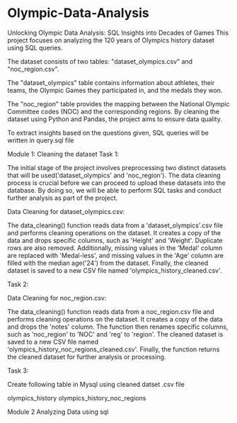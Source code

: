 # Olympic-Data-Analysis
Unlocking Olympic Data Analysis: SQL Insights into Decades of Games
This project focuses on analyzing the 120 years of Olympics history dataset using SQL queries.

The dataset consists of two tables: "dataset_olympics.csv" and "noc_region.csv".

The "dataset_olympics" table contains information about athletes, their teams, the Olympic Games they participated in, and the medals they won.

The "noc_region" table provides the mapping between the National Olympic Committee codes (NOC) and the corresponding regions. By cleaning the dataset using Python and Pandas, the project aims to ensure data quality.

To extract insights based on the questions given, SQL queries will be written in query.sql file

Module 1: Cleaning the dataset
Task 1:

The initial stage of the project involves preprocessing two distinct datasets that will be used('dataset_olympics' and 'noc_region'). The data cleaning process is crucial before we can proceed to upload these datasets into the database. By doing so, we will be able to perform SQL tasks and conduct further analysis as part of the project.

Data Cleaning for dataset_olympics.csv:

The data_cleaning() function reads data from a 'dataset_olympics'.csv file and performs cleaning operations on the dataset. It creates a copy of the data and drops specific columns, such as 'Height' and 'Weight'. Duplicate rows are also removed. Additionally, missing values in the 'Medal' column are replaced with 'Medal-less', and missing values in the 'Age' column are filled with the median age('24') from the dataset. Finally, the cleaned dataset is saved to a new CSV file named 'olympics_history_cleaned.csv'.

Task 2:

Data Cleaning for noc_region.csv:

The data_cleaning() function reads data from a noc_region.csv file and performs cleaning operations on the dataset. It creates a copy of the data and drops the 'notes' column. The function then renames specific columns, such as 'noc_region' to 'NOC' and 'reg' to 'region'. The cleaned dataset is saved to a new CSV file named 'olympics_history_noc_regions_cleaned.csv'. Finally, the function returns the cleaned dataset for further analysis or processing.

Task 3:

Create following table in Mysql using cleaned datset .csv file

olympics_history olympics_history_noc_regions

Module 2
Analyzing Data using sql
